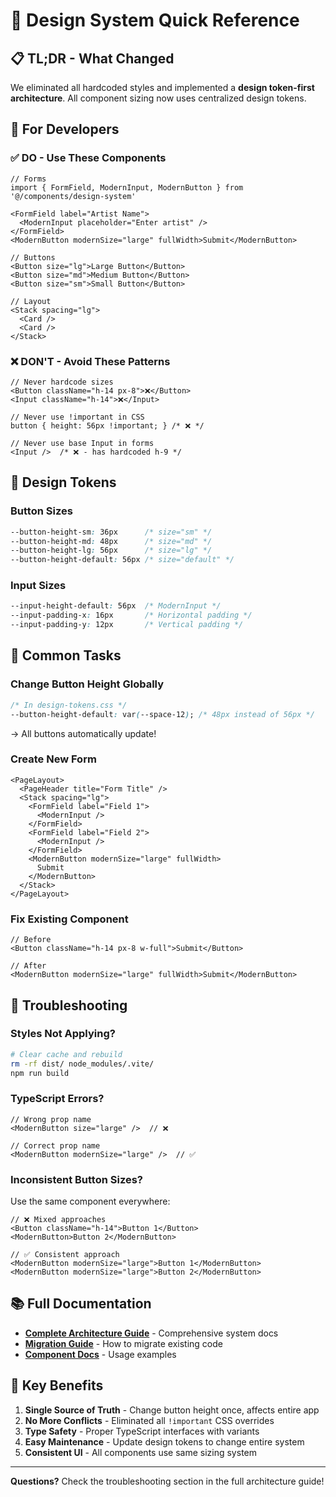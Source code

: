 # 🚀 Design System Quick Reference

## 📋 **TL;DR - What Changed**

We eliminated all hardcoded styles and implemented a **design token-first architecture**. All component sizing now uses centralized design tokens.

## 🎯 **For Developers**

### **✅ DO - Use These Components**

```tsx
// Forms
import { FormField, ModernInput, ModernButton } from '@/components/design-system'

<FormField label="Artist Name">
  <ModernInput placeholder="Enter artist" />
</FormField>
<ModernButton modernSize="large" fullWidth>Submit</ModernButton>

// Buttons
<Button size="lg">Large Button</Button>
<Button size="md">Medium Button</Button>
<Button size="sm">Small Button</Button>

// Layout
<Stack spacing="lg">
  <Card />
  <Card />
</Stack>
```

### **❌ DON'T - Avoid These Patterns**

```tsx
// Never hardcode sizes
<Button className="h-14 px-8">❌</Button>
<Input className="h-14">❌</Input>

// Never use !important in CSS
button { height: 56px !important; } /* ❌ */

// Never use base Input in forms
<Input />  /* ❌ - has hardcoded h-9 */
```

## 🎨 **Design Tokens**

### **Button Sizes**
```css
--button-height-sm: 36px      /* size="sm" */
--button-height-md: 48px      /* size="md" */  
--button-height-lg: 56px      /* size="lg" */
--button-height-default: 56px /* size="default" */
```

### **Input Sizes**
```css
--input-height-default: 56px  /* ModernInput */
--input-padding-x: 16px       /* Horizontal padding */
--input-padding-y: 12px       /* Vertical padding */
```

## 🔧 **Common Tasks**

### **Change Button Height Globally**
```css
/* In design-tokens.css */
--button-height-default: var(--space-12); /* 48px instead of 56px */
```
→ All buttons automatically update!

### **Create New Form**
```tsx
<PageLayout>
  <PageHeader title="Form Title" />
  <Stack spacing="lg">
    <FormField label="Field 1">
      <ModernInput />
    </FormField>
    <FormField label="Field 2">
      <ModernInput />
    </FormField>
    <ModernButton modernSize="large" fullWidth>
      Submit
    </ModernButton>
  </Stack>
</PageLayout>
```

### **Fix Existing Component**
```tsx
// Before
<Button className="h-14 px-8 w-full">Submit</Button>

// After  
<ModernButton modernSize="large" fullWidth>Submit</ModernButton>
```

## 🚨 **Troubleshooting**

### **Styles Not Applying?**
```bash
# Clear cache and rebuild
rm -rf dist/ node_modules/.vite/
npm run build
```

### **TypeScript Errors?**
```tsx
// Wrong prop name
<ModernButton size="large" />  // ❌

// Correct prop name  
<ModernButton modernSize="large" />  // ✅
```

### **Inconsistent Button Sizes?**
Use the same component everywhere:
```tsx
// ❌ Mixed approaches
<Button className="h-14">Button 1</Button>
<ModernButton>Button 2</ModernButton>

// ✅ Consistent approach
<ModernButton modernSize="large">Button 1</ModernButton>
<ModernButton modernSize="large">Button 2</ModernButton>
```

## 📚 **Full Documentation**

- **[Complete Architecture Guide](./DESIGN_SYSTEM_ARCHITECTURE.md)** - Comprehensive system docs
- **[Migration Guide](./MIGRATION_TO_DESIGN_TOKENS.md)** - How to migrate existing code
- **[Component Docs](./src/components/design-system/README.md)** - Usage examples

## 🎉 **Key Benefits**

1. **Single Source of Truth** - Change button height once, affects entire app
2. **No More Conflicts** - Eliminated all `!important` CSS overrides  
3. **Type Safety** - Proper TypeScript interfaces with variants
4. **Easy Maintenance** - Update design tokens to change entire system
5. **Consistent UI** - All components use same sizing system

---

**Questions?** Check the troubleshooting section in the full architecture guide!



